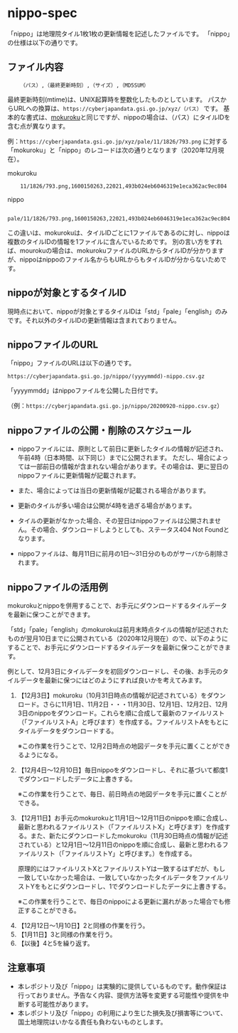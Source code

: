# nippo-spec

「nippo」は地理院タイル1枚1枚の更新情報を記述したファイルです。
「nippo」の仕様は以下の通りです。

## ファイル内容

```
    （パス）,（最終更新時刻）,（サイズ）,（MD5SUM）
```

最終更新時刻(mtime)は、UNIX起算時を整数化したものとしています。
パスからURLへの換算は、`https://cyberjapandata.gsi.go.jp/xyz/（パス）` です。
基本的な書式は、[mokuroku](https://github.com/gsi-cyberjapan/mokuroku-spec)と同じですが、nippoの場合は、（パス）にタイルIDを含む点が異なります。

例：`https://cyberjapandata.gsi.go.jp/xyz/pale/11/1826/793.png` に対する「mokuroku」と「nippo」のレコードは次の通りとなります（2020年12月現在）。

mokuroku
```
    11/1826/793.png,1600150263,22021,493b024eb6046319e1eca362ac9ec804
```

nippo
```
    pale/11/1826/793.png,1600150263,22021,493b024eb6046319e1eca362ac9ec804
```


この違いは、mokurokuは、タイルIDごとに1ファイルであるのに対し、nippoは複数のタイルIDの情報を1ファイルに含んでいるためです。
別の言い方をすれば、mourokuの場合は、mokurokuファイルのURLからタイルIDが分かりますが、nippoはnippoのファイル名からもURLからもタイルIDが分からないためです。


## nippoが対象とするタイルID

現時点において、nippoが対象とするタイルIDは「std」「pale」「english」のみです。それ以外のタイルIDの更新情報は含まれておりません。


## nippoファイルのURL

「nippo」ファイルのURLは以下の通りです。

```https://cyberjapandata.gsi.go.jp/nippo/(yyyymmdd)-nippo.csv.gz```

「yyyymmdd」はnippoファイルを公開した日付です。

（例：`https://cyberjapandata.gsi.go.jp/nippo/20200920-nippo.csv.gz`）


## nippoファイルの公開・削除のスケジュール

* nippoファイルには、原則として前日に更新したタイルの情報が記述され、午前4時（日本時間、以下同じ）までに公開されます。
ただし、場合によっては一部前日の情報が含まれない場合があります。その場合は、更に翌日のnippoファイルに更新情報が記載されます。

* また、場合によっては当日の更新情報が記載される場合があります。

* 更新のタイルが多い場合は公開が4時を過ぎる場合があります。

* タイルの更新がなかった場合、その翌日はnippoファイルは公開されません。その場合、ダウンロードしようとしても、ステータス404 Not Foundとなります。

* nippoファイルは、毎月11日に前月の1日～31日分のものがサーバから削除されます。


## nippoファイルの活用例

mokurokuとnippoを併用することで、お手元にダウンロードするタイルデータを最新に保つことができます。


「std」「pale」「english」のmokurokuは前月末時点タイルの情報が記述されたものが翌月10日までに公開されている（2020年12月現在）ので、以下のようにすることで、お手元にダウンロードするタイルデータを最新に保つことができます。


例として、12月3日にタイルデータを初回ダウンロードし、その後、お手元のタイルデータを最新に保つにはどのようにすれば良いかを考えてみます。

<ol>
 <li>
【12月3日】mokuroku（10月31日時点の情報が記述されている）をダウンロード。さらに11月1日、11月2日・・・11月30日、12月1日、12月2日、12月3日のnippoをダウンロード。これらを順に合成して最新のファイルリスト（「ファイルリストA」と呼びます）を作成する。ファイルリストAをもとにタイルデータをダウンロードする。
   
※この作業を行うことで、12月2日時点の地図データを手元に置くことができるようになる。
 </li><li>
【12月4日～12月10日】毎日nippoをダウンロードし、それに基づいて都度1でダウンロードしたデータに上書きする。
  
※この作業を行うことで、毎日、前日時点の地図データを手元に置くことができる。

 </li><li>
  【12月11日】お手元のmokurokuと11月1日～12月11日のnippoを順に合成し、最新と思われるファイルリスト（「ファイルリストX」と呼びます）を作成する。また、新たにダウンロードしたmokuroku（11月30日時点の情報が記述されている）と12月1日～12月11日のnippoを順に合成し、最新と思われるファイルリスト（「ファイルリストY」と呼びます。）を作成する。

原理的にはファイルリストXとファイルリストYは一致するはずだが、もし一致していなかった場合は、一致していなかったタイルデータをファイルリストYをもとにダウンロードし、1でダウンロードしたデータに上書きする。

※この作業を行うことで、毎日のnippoによる更新に漏れがあった場合でも修正することができる。
 </li><li>
【12月12日～1月10日】2と同様の作業を行う。
 </li><li>
【1月11日】3と同様の作業を行う。
 </li><li>
【以後】4と5を繰り返す。
 </li>
</ol>


## 注意事項
* 本レポジトリ及び「nippo」は実験的に提供しているものです。動作保証は行っておりません。予告なく内容、提供方法等を変更する可能性や提供を中断する可能性があります。
* 本レポジトリ及び「nippo」の利用により生じた損失及び損害等について、国土地理院はいかなる責任も負わないものとします。

